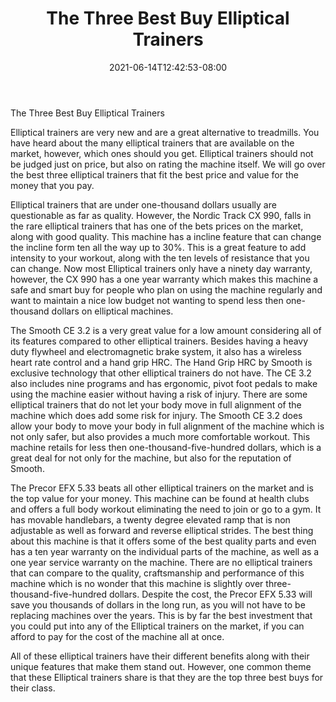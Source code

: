 ﻿---
title: "The Three Best Buy Elliptical Trainers"
date: 2021-06-14T12:42:53-08:00
description: "elliptical trainers Tips for Web Success"
featured_image: "/images/elliptical trainers.jpg"
tags: ["elliptical trainers"]
---

The Three Best Buy Elliptical Trainers
	
Elliptical trainers are very new and are a great alternative to treadmills. You have heard about the many elliptical trainers that are available on the market, however, which ones should you get. Elliptical trainers should not be judged just on price, but also on rating the machine itself. We will go over the best three elliptical trainers that fit the best price and value for the money that you pay.
	
Elliptical trainers that are under one-thousand dollars usually are questionable as far as quality. However, the Nordic Track CX 990, falls in the rare elliptical trainers that has one of the bets prices on the market, along with good quality. This machine has a incline feature that can change the incline form ten all the way up to 30%. This is a great feature to add intensity to your workout, along with the ten levels of resistance that you can change. Now most Elliptical trainers only have a ninety day warranty, however, the CX 990 has a one year warranty which makes this machine a safe and smart buy for people who plan on using the machine regularly and want to maintain a nice low budget not wanting to spend less then one-thousand dollars on elliptical machines. 
	
The Smooth CE 3.2 is a very great value for a low amount considering all of its features compared to other elliptical trainers. Besides having a heavy duty flywheel and electromagnetic brake system, it also has a wireless heart rate control and a hand grip HRC. The Hand Grip HRC by Smooth  is exclusive technology that other elliptical trainers do not have. The CE 3.2 also includes nine programs and has ergonomic, pivot foot pedals to make using the machine easier without having a risk of injury. There are some elliptical trainers that do not let your body move in full alignment of the machine which does add some risk for injury. The Smooth CE 3.2 does allow your body to move your body in full alignment of the machine which is not only safer, but also provides a much more comfortable workout. This machine retails for less then one-thousand-five-hundred dollars, which is a great deal for not only for the machine, but also for the reputation of Smooth.
	
The Precor EFX 5.33 beats all other elliptical trainers on the market and is the top value for your money. This machine can be found at health clubs and offers a full body workout eliminating the need to join or go to a gym. It has movable handlebars, a twenty degree elevated ramp that is non adjustable as well as forward and reverse elliptical strides. The best thing about this machine is that it offers some of the best quality parts and even has a ten year warranty on the individual parts of the machine, as well as a one year service warranty on the machine. There are no elliptical trainers that can compare to the quality, craftsmanship and performance of this machine which is no wonder that this machine is slightly over three-thousand-five-hundred dollars. Despite the cost, the Precor EFX 5.33 will save you thousands of dollars in the long run, as you will not have to be replacing machines over the years. This is by far the best investment that you could put into any of the Elliptical trainers on the market, if you can afford to pay for the cost of the machine all at once. 
	
All of these elliptical trainers have their different benefits along with their unique features that make them stand out. However, one common theme that these Elliptical trainers share is that they are the top three best buys for their class. 
	

